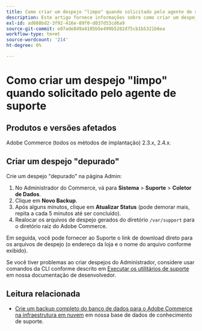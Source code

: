 ```yaml
---
title: Como criar um despejo "limpo" quando solicitado pelo agente de suporte
description: Este artigo fornece informações sobre como criar um despejo "depurado" (backup) do banco de dados e do código pelo administrador do Adobe Commerce quando solicitado a fornecer um por um agente de suporte da Adobe Commerce. Esse despejo exclui os arquivos de mídia para acelerar o processo e resultar em um arquivo muito menor. Todos os dados confidenciais recebem hash ao fazer o backup do banco de dados.
exl-id: ad088bd2-3f92-416e-89f0-d037d53cd6a9
source-git-commit: e07ade849a4105b5e499b5282d75cb1b5321b6ea
workflow-type: tm+mt
source-wordcount: '214'
ht-degree: 0%

---
```


# Como criar um despejo &quot;limpo&quot; quando solicitado pelo agente de suporte


## Produtos e versões afetados

Adobe Commerce (todos os métodos de implantação) 2.3.x, 2.4.x.

## Criar um despejo &quot;depurado&quot;

Crie um despejo &quot;depurado&quot; na página Admin:

1. No Administrador do Commerce, vá para **Sistema** > **Suporte** > **Coletor de Dados**.
1. Clique em **Novo Backup**.
1. Após alguns minutos, clique em **Atualizar Status** (pode demorar mais, repita a cada 5 minutos até ser concluído).
1. Realocar os arquivos de despejo gerados do diretório `/var/support` para o diretório raiz do Adobe Commerce.

Em seguida, você pode fornecer ao Suporte o link de download direto para os arquivos de despejo (o endereço da loja e o nome do arquivo conforme exibido).

Se você tiver problemas ao criar despejos do Administrador, considere usar comandos da CLI conforme descrito em [Executar os utilitários de suporte](https://devdocs.magento.com/guides/v2.4/config-guide/cli/config-cli-subcommands-spt-util.html) em nossa documentação de desenvolvedor.

## Leitura relacionada

* [Crie um backup completo do banco de dados para o Adobe Commerce na infraestrutura em nuvem](/help/how-to/general/create-database-dump-on-cloud.md) em nossa base de dados de conhecimento de suporte.
